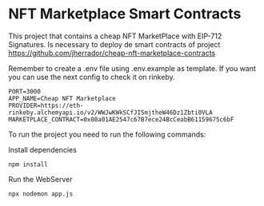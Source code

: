 # NFT Marketplace Smart Contracts

This project that contains a cheap NFT MarketPlace with EIP-712 Signatures. 
Is necessary to deploy de smart contracts of project https://github.com/jherrador/cheap-nft-marketplace-contracts

Remember to create a .env file using .env.example as template. If you want you can use the next config to check it on rinkeby.

```shell
PORT=3000
APP_NAME=Cheap NFT Marketplace
PROVIDER=https://eth-rinkeby.alchemyapi.io/v2/WWJwKWkSCfJISmjtheW46Dz1Zbti0VLA
MARKETPLACE_CONTRACT=0x08a01AE2547c67B7ece24BcCeabB61159675c6bF
```

To run the project you need to run the following commands:

Install dependencies
```shell
npm install
```

Run the WebServer
```shell
npx nodemon app.js
```